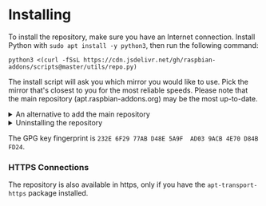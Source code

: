 # Installing

To install the repository, make sure you have an Internet connection. Install Python with `sudo apt install -y python3`, then run the following command:

```
python3 <(curl -fSsL https://cdn.jsdelivr.net/gh/raspbian-addons/scripts@master/utils/repo.py)
```
The install script will ask you which mirror you would like to use. Pick the mirror that's closest to you for the most reliable speeds. Please note that the main repository (apt.raspbian-addons.org) may be the most up-to-date.

<details>
<summary> An alternative to add the main repository </summary>
  
 First, install <code>extrepo</code>.
  
```
sudo apt install -y extrepo
```
 Then, enable the Raspbian Addons repository.
```
extrepo enable raspbian-addons
```
</details>

<details>
<summary> Uninstalling the repository </summary>

  To <i><strong>uninstall</strong></i>, execute this command. 
```
bash <(curl -fSsL https://cdn.jsdelivr.net/gh/raspbian-addons/scripts@master/utils/uninstall.sh)
```

</details>

The GPG key fingerprint is `232E 6F29 77AB D48E 5A9F  AD03 9ACB 4E70 D84B FD24`.
  
### HTTPS Connections
  
The repository is also available in https, only if you have the `apt-transport-https` package installed.
